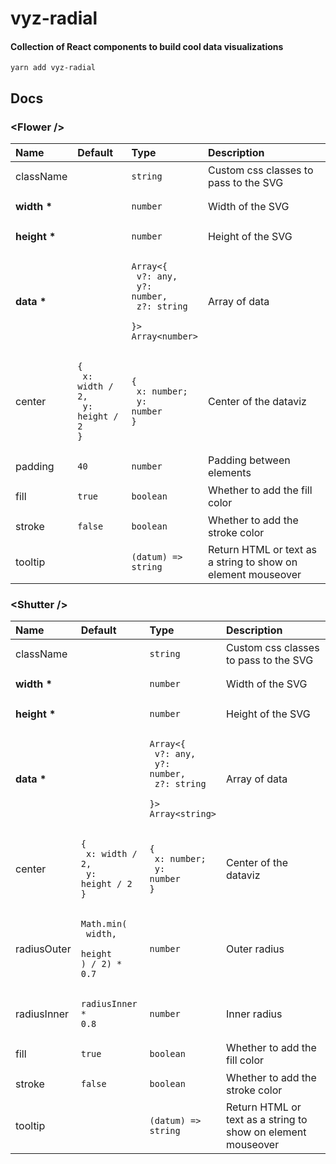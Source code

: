 # vyz-radial

#### Collection of React components to build cool data visualizations

```
yarn add vyz-radial
```

## Docs

### \<Flower \/>

| Name             | Default                                                            | Type                                                                                                  | Description                                                  |
| :--------------- | :----------------------------------------------------------------- | :---------------------------------------------------------------------------------------------------- | :----------------------------------------------------------- |
| className        |                                                                    | <pre><code>string</code></pre>                                                                        | Custom css classes to pass to the SVG                        |
| <b>width \*</b>  |                                                                    | <pre><code>number</code></pre>                                                                        | Width of the SVG                                             |
| <b>height \*</b> |                                                                    | <pre><code>number</code></pre>                                                                        | Height of the SVG                                            |
| <b>data \*</b>   |                                                                    | <pre><code>Array<{<br> v?: any,<br> y?: number,<br> z?: string <br>}><br>Array\<number\></code></pre> | Array of data                                                |
| center           | <pre><code>{<br> x: width / 2,<br> y: height / 2<br>}</code></pre> | <pre><code>{<br> x: number;<br> y: number<br>}</code></pre>                                           | Center of the dataviz                                        |
| padding          | <pre><code>40</code></pre>                                         | <pre><code>number</code></pre>                                                                        | Padding between elements                                     |
| fill             | <pre><code>true</code></pre>                                       | <pre><code>boolean</code></pre>                                                                       | Whether to add the fill color                                |
| stroke           | <pre><code>false</code></pre>                                      | <pre><code>boolean</code></pre>                                                                       | Whether to add the stroke color                              |
| tooltip          |                                                                    | <pre><code>(datum) => string</code></pre>                                                             | Return HTML or text as a string to show on element mouseover |

### \<Shutter \/>

| Name             | Default                                                                  | Type                                                                                                  | Description                                                  |
| :--------------- | :----------------------------------------------------------------------- | :---------------------------------------------------------------------------------------------------- | :----------------------------------------------------------- |
| className        |                                                                          | <pre><code>string</code></pre>                                                                        | Custom css classes to pass to the SVG                        |
| <b>width \*</b>  |                                                                          | <pre><code>number</code></pre>                                                                        | Width of the SVG                                             |
| <b>height \*</b> |                                                                          | <pre><code>number</code></pre>                                                                        | Height of the SVG                                            |
| <b>data \*</b>   |                                                                          | <pre><code>Array<{<br> v?: any,<br> y?: number,<br> z?: string <br>}><br>Array\<string\></code></pre> | Array of data                                                |
| center           | <pre><code>{<br> x: width / 2,<br> y: height / 2<br>}</code></pre>       | <pre><code>{<br> x: number;<br> y: number<br>}</code></pre>                                           | Center of the dataviz                                        |
| radiusOuter      | <pre><code>Math.min(<br> width,<br> height<br>) / 2) \* 0.7</code></pre> | <pre><code>number</code></pre>                                                                        | Outer radius                                                 |
| radiusInner      | <pre><code>radiusInner \* 0.8</code></pre>                               | <pre><code>number</code></pre>                                                                        | Inner radius                                                 |
| fill             | <pre><code>true</code></pre>                                             | <pre><code>boolean</code></pre>                                                                       | Whether to add the fill color                                |
| stroke           | <pre><code>false</code></pre>                                            | <pre><code>boolean</code></pre>                                                                       | Whether to add the stroke color                              |
| tooltip          |                                                                          | <pre><code>(datum) => string</code></pre>                                                             | Return HTML or text as a string to show on element mouseover |
